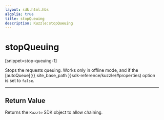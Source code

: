 ```yaml
---
layout: sdk.html.hbs
algolia: true
title: stopQueuing
description: Kuzzle:stopQueuing
---
```

  

# stopQueuing
[snippet=stop-queuing-1]

Stops the requests queuing. Works only in offline mode, and if the [autoQueue]({{ site_base_path }}sdk-reference/kuzzle/#properties) option is set to `false`.

---

## Return Value

Returns the `Kuzzle` SDK object to allow chaining.

